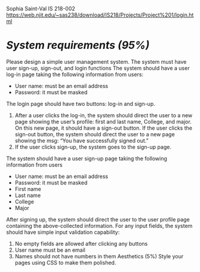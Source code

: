 Sophia Saint-Val
IS 218-002
https://web.njit.edu/~sas238/download/IS218/Projects/Project%201/login.html

***System requirements (95%)***
===
Please design a simple user management system. The system must have user sign-up, sign-out, and login functions
The system should have a user log-in page taking the following information from users:
+ User name: must be an email address
+ Password: it must be masked

The login page should have two buttons: log-in and sign-up.
1. After a user clicks the log-in, the system should direct the user to a new page showing the user’s profile: first and last name, College, and major. On this new page, it should have a sign-out button. If the user clicks the sign-out button, the system should direct the user to a new page showing the msg: “You have successfully signed out.”
2. If the user clicks sign-up, the system goes to the sign-up page.

The system should have a user sign-up page taking the following information from users
+ User name: must be an email address
+ Password: it must be masked
+ First name
+ Last name
+ College
+ Major

After signing up, the system should direct the user to the user profile page containing the above-collected information.
For any input fields, the system should have simple input validation capability:
1. No empty fields are allowed after clicking any buttons
2. User name must be an email
3. Names should not have numbers in them
Aesthetics (5%) Style your pages using CSS to make them polished.
